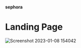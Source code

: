 #### sephora

# Landing Page

![Screenshot 2023-01-08 154042](https://user-images.githubusercontent.com/112635764/211190502-9f8840ea-d6fc-4176-b33f-543047c81b4a.png)

